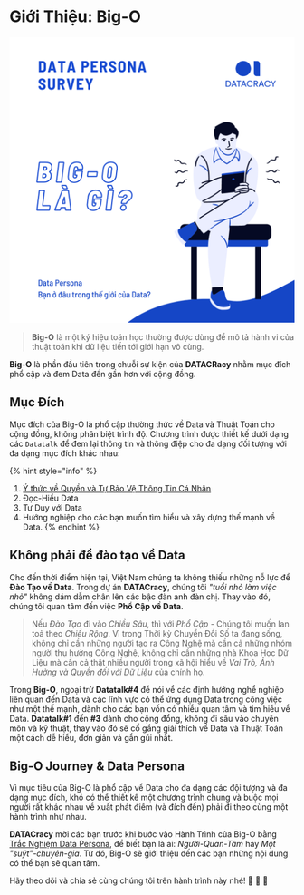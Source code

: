 # Giới Thiệu: Big-O

![](../.gitbook/assets/134943136_180691657129858_6899475165417277201_o.png)

> **Big-O** là một ký hiệu toán học thường được dùng để mô tả hành vi của thuật toán khi dữ liệu tiến tới giới hạn vô cùng.

**Big-O** là phần đầu tiên trong chuỗi sự kiện của **DATACRacy** nhằm mục đích phổ cập và đem Data đến gần hơn với cộng đồng.

## Mục Đích

Mục đích của Big-O là phổ cập thường thức về Data và Thuật Toán cho cộng đồng, không phân biệt trình độ. Chương trình được thiết kế dưới dạng các `Datatalk` để đem lại thông tin và thông điệp cho đa dạng đối tượng với đa dạng mục đích khác nhau: 

{% hint style="info" %}
1. [Ý thức về Quyền và Tự Bảo Vệ Thông Tin Cá Nhân](1-hello-world/)
2. Đọc-Hiểu Data
3. Tư Duy với Data 
4. Hướng nghiệp cho các bạn muốn tìm hiểu và xây dựng thế mạnh về Data.
{% endhint %}

## Không phải để đào tạo về Data

Cho đến thời điểm hiện tại, Việt Nam chúng ta không thiếu những nỗ lực để **Đào Tạo về Data**. Trong dự án **DATACracy**, chúng tôi _"tuổi nhỏ làm việc nhỏ"_ không dám dẫm chân lên các bậc đàn anh đàn chị. Thay vào đó, chúng tôi quan tâm đến việc **Phổ Cập về Data**. 

> Nếu _Đào Tạo_ đi vào _Chiều Sâu_, thì với _Phổ Cập_ - Chúng tôi muốn lan toả theo _Chiều Rộng_. Vì trong Thời kỳ Chuyển Đổi Số ta đang sống, không chỉ cần những người tạo ra Công Nghệ mà cần cả những nhóm người thụ hưởng Công Nghệ, không chỉ cần những nhà Khoa Học Dữ Liệu mà cần cả thật nhiều người trong xã hội hiểu về _Vai Trò, Ảnh Hưởng và Quyền đối với Dữ Liệu_ của chính họ.

Trong **Big-O**, ngoại trừ **Datatalk\#4** để nói về các định hướng nghề nghiệp liên quan đến Data và các lĩnh vực có thể ứng dụng Data trong công việc như một thế mạnh, dành cho các bạn vốn có nhiều quan tâm và tìm hiểu về Data. **Datatalk\#1** đến **\#3** dành cho cộng đồng, không đi sâu vào chuyên môn và kỹ thuật, thay vào đó sẽ cố gắng giải thích về Data và Thuật Toán một cách dễ hiểu, đơn giản và gần gũi nhất.

## Big-O Journey & Data Persona

Vì mục tiêu của Big-O là phổ cập về Data cho đa dạng các đội tượng và đa dạng mục đích, khó có thể thiết kế một chương trình chung và buộc mọi người rất khác nhau về xuất phát điểm \(và đích đến\) phải đi theo cùng một hành trình như nhau.

**DATACracy** mời các bạn trước khi bước vào Hành Trình của Big-O bằng [Trắc Nghiệm Data Persona](https://lbktnvri10a.typeform.com/to/MeuyabLT), để biết bạn là ai: _Người-Quan-Tâm_ hay _Một "suýt"-chuyên-gia_. Từ đó, Big-O sẽ giới thiệu đến các bạn những nội dung có thể bạn sẽ quan tâm.

Hãy theo dõi và chia sẻ cùng chúng tôi trên hành trình này nhé! 🎉 🎉 🎉



